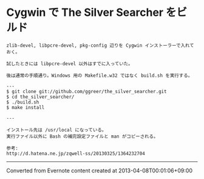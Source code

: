 # Cygwin で The Silver Searcher をビルド
```
zlib-devel, libpcre-devel, pkg-config 辺りを Cygwin インストーラーで入れておく。

試したときには libpcre-devel 以外はすでに入っていた。

後は通常の手順通り。Windows 用の Makefile.w32 ではなく build.sh を実行する。

---
$ git clone git://github.com/ggreer/the_silver_searcher.git
$ cd the_silver_searcher/
$ ./build.sh
$ make install

---

インストール先は /usr/local になっている。
実行ファイル以外に Bash の補完設定ファイルと man がコピーされる。

参考:
http://d.hatena.ne.jp/zqwell-ss/20130325/1364232704
```

------------------------------------------------------------------------

Converted from Evernote content created at 2013-04-08T00:01:06+09:00